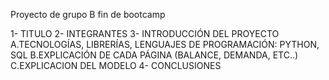 Proyecto de grupo B fin de bootcamp

1- TITULO
2- INTEGRANTES
3- INTRODUCCIÓN DEL PROYECTO
A.TECNOLOGÍAS, LIBRERÍAS, LENGUAJES DE PROGRAMACIÓN: PYTHON, SQL
B.EXPLICACIÓN DE CADA PÁGINA (BALANCE, DEMANDA, ETC..)
C.EXPLICACION DEL MODELO
4- CONCLUSIONES
